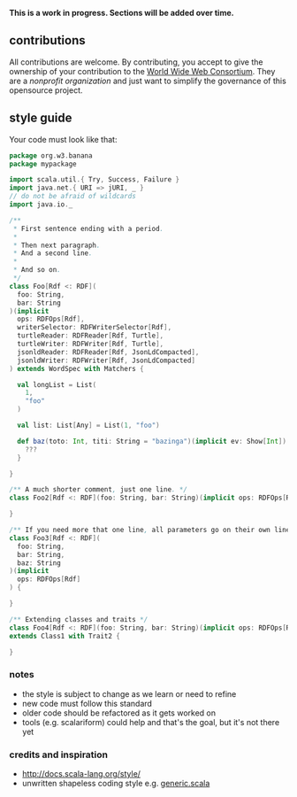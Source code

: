 **This is a work in progress. Sections will be added over time.**

## contributions

All contributions are welcome. By contributing, you accept to give the
ownership of your contribution to the [World Wide Web
Consortium](http://www.w3.org). They are a _nonprofit organization_
and just want to simplify the governance of this opensource project.


## style guide

Your code must look like that:

```scala
package org.w3.banana
package mypackage

import scala.util.{ Try, Success, Failure }
import java.net.{ URI => jURI, _ }
// do not be afraid of wildcards
import java.io._

/**
 * First sentence ending with a period.
 *
 * Then next paragraph.
 * And a second line.
 *
 * And so on.
 */
class Foo[Rdf <: RDF](
  foo: String,
  bar: String
)(implicit
  ops: RDFOps[Rdf],
  writerSelector: RDFWriterSelector[Rdf],
  turtleReader: RDFReader[Rdf, Turtle],
  turtleWriter: RDFWriter[Rdf, Turtle],
  jsonldReader: RDFReader[Rdf, JsonLdCompacted],
  jsonldWriter: RDFWriter[Rdf, JsonLdCompacted]
) extends WordSpec with Matchers {

  val longList = List(
    1,
    "foo"
  )

  val list: List[Any] = List(1, "foo")

  def baz(toto: Int, titi: String = "bazinga")(implicit ev: Show[Int]): Unit = {
    ???
  }

}

/** A much shorter comment, just one line. */
class Foo2[Rdf <: RDF](foo: String, bar: String)(implicit ops: RDFOps[Rdf]) {

}

/** If you need more that one line, all parameters go on their own line. */
class Foo3[Rdf <: RDF](
  foo: String,
  bar: String,
  baz: String
)(implicit
  ops: RDFOps[Rdf]
) {

}

/** Extending classes and traits */
class Foo4[Rdf <: RDF](foo: String, bar: String)(implicit ops: RDFOps[Rdf])
extends Class1 with Trait2 {

}
```

### notes

* the style is subject to change as we learn or need to refine
* new code must follow this standard
* older code should be refactored as it gets worked on
* tools (e.g. scalariform) could help and that's the goal, but it's not there yet

### credits and inspiration

* http://docs.scala-lang.org/style/
* unwritten shapeless coding style e.g. [generic.scala](https://github.com/milessabin/shapeless/blob/master/core/src/main/scala/shapeless/generic.scala)